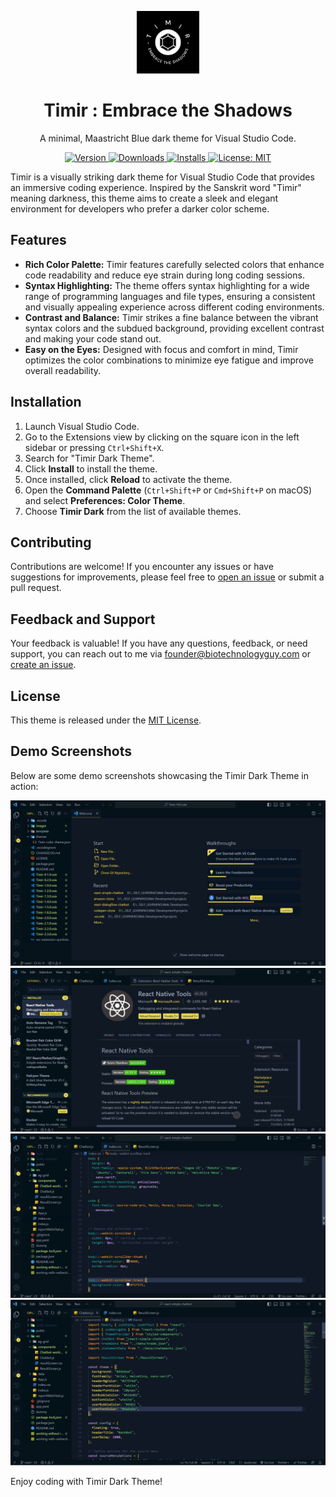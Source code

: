 <p align="center">
  <img alt="Timir Logo" src="./images/logo.png" width="100" />
</p>
<h1 align="center">
  Timir : Embrace the Shadows
</h1>
<p align="center">
  A minimal, Maastricht Blue dark theme for Visual Studio Code.
</p>
<p align="center">
  <a href="https://marketplace.visualstudio.com/items?itemName=ShubhamThorat.Timir">
    <img alt="Version" src="https://img.shields.io/visual-studio-marketplace/v/ShubhamThorat.Timir?color=brightgreen" />
  </a>
  <a href="https://marketplace.visualstudio.com/items?itemName=ShubhamThorat.Timir">
    <img alt="Downloads" src="https://img.shields.io/visual-studio-marketplace/d/ShubhamThorat.Timir" />
  </a>
  <a href="https://marketplace.visualstudio.com/items?itemName=ShubhamThorat.Timir">
    <img alt="Installs" src="https://img.shields.io/visual-studio-marketplace/i/ShubhamThorat.Timir" />
  </a>
  <a href="https://github.com/Biotechnologyguy/Timir-VSCode/blob/main/LICENSE">
    <img alt="License: MIT" src="https://img.shields.io/badge/License-MIT-blue.svg" />
  </a>
</p>


Timir is a visually striking dark theme for Visual Studio Code that provides an immersive coding experience. Inspired by the Sanskrit word "Timir" meaning darkness, this theme aims to create a sleek and elegant environment for developers who prefer a darker color scheme.

## Features

- **Rich Color Palette:** Timir features carefully selected colors that enhance code readability and reduce eye strain during long coding sessions.
- **Syntax Highlighting:** The theme offers syntax highlighting for a wide range of programming languages and file types, ensuring a consistent and visually appealing experience across different coding environments.
- **Contrast and Balance:** Timir strikes a fine balance between the vibrant syntax colors and the subdued background, providing excellent contrast and making your code stand out.
- **Easy on the Eyes:** Designed with focus and comfort in mind, Timir optimizes the color combinations to minimize eye fatigue and improve overall readability.

## Installation

1. Launch Visual Studio Code.
2. Go to the Extensions view by clicking on the square icon in the left sidebar or pressing `Ctrl+Shift+X`.
3. Search for "Timir Dark Theme".
4. Click **Install** to install the theme.
5. Once installed, click **Reload** to activate the theme.
6. Open the **Command Palette** (`Ctrl+Shift+P` or `Cmd+Shift+P` on macOS) and select **Preferences: Color Theme**.
7. Choose **Timir Dark** from the list of available themes.

## Contributing

Contributions are welcome! If you encounter any issues or have suggestions for improvements, please feel free to [open an issue](https://github.com/Biotechnologyguy/Timir-VSCode/issues) or submit a pull request.

## Feedback and Support

Your feedback is valuable! If you have any questions, feedback, or need support, you can reach out to me via [founder@biotechnologyguy.com](mailto:founder@biotechnologyguy.com) or [create an issue](https://github.com/Biotechnologyguy/Timir-VSCode/issues).

## License

This theme is released under the [MIT License](LICENSE).

## Demo Screenshots

Below are some demo screenshots showcasing the Timir Dark Theme in action:

![Screenshot 1](./images/demo-welcome-page.png)
![Screenshot 2](./images/demo-extensions-tab.png)
![Screenshot 3](./images/demo-css-file.png)
![Screenshot 4](./images/demo-js-file.png)

Enjoy coding with Timir Dark Theme!

